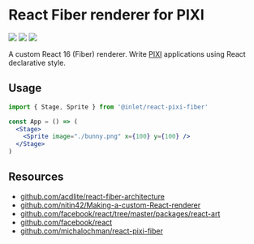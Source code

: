 # React Fiber renderer for PIXI

![](https://img.shields.io/badge/tested_with-jest-green.svg) 
![](https://img.shields.io/github/license/mashape/apistatus.svg)
![](https://img.shields.io/badge/code_style-prettier-ff69b4.svg)

A custom React 16 (Fiber) renderer. Write [PIXI](http://www.pixijs.com/) applications using React declarative style.

## Usage 

```jsx
import { Stage, Sprite } from '@inlet/react-pixi-fiber'

const App = () => (
  <Stage>
    <Sprite image="./bunny.png" x={100} y={100} />
  </Stage>
)
```

## Resources

- [github.com/acdlite/react-fiber-architecture](https://github.com/acdlite/react-fiber-architecture)
- [github.com/nitin42/Making-a-custom-React-renderer](https://github.com/nitin42/Making-a-custom-React-renderer)
- [github.com/facebook/react/tree/master/packages/react-art](https://github.com/facebook/react/tree/master/packages/react-art)
- [github.com/facebook/react](https://github.com/facebook/react)
- [github.com/michalochman/react-pixi-fiber](https://github.com/michalochman/react-pixi-fiber)
